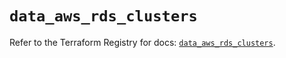 # `data_aws_rds_clusters`

Refer to the Terraform Registry for docs: [`data_aws_rds_clusters`](https://registry.terraform.io/providers/hashicorp/aws/4.67.0/docs/data-sources/rds_clusters).
